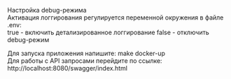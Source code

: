 Настройка debug-режима  
Активация логгирования регулируется переменной окружения в файле .env:  
    true - включить детализированное логгирование
    false - отключить debug-режим
    
Для запуска приложения напишите: make docker-up  
Для работы с API запросами перейдите по ссылке: http://localhost:8080/swagger/index.html
